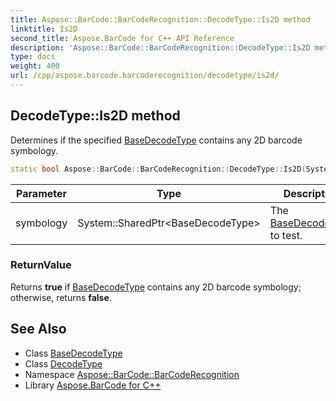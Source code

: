 ```yaml
---
title: Aspose::BarCode::BarCodeRecognition::DecodeType::Is2D method
linktitle: Is2D
second_title: Aspose.BarCode for C++ API Reference
description: 'Aspose::BarCode::BarCodeRecognition::DecodeType::Is2D method. Determines if the specified BaseDecodeType contains any 2D barcode symbology in C++.'
type: docs
weight: 400
url: /cpp/aspose.barcode.barcoderecognition/decodetype/is2d/
---
```

## DecodeType::Is2D method


Determines if the specified [BaseDecodeType](../../basedecodetype/) contains any 2D barcode symbology.

```cpp
static bool Aspose::BarCode::BarCodeRecognition::DecodeType::Is2D(System::SharedPtr<BaseDecodeType> symbology)
```


| Parameter | Type | Description |
| --- | --- | --- |
| symbology | System::SharedPtr\<BaseDecodeType\> | The [BaseDecodeType](../../basedecodetype/) to test. |

### ReturnValue

Returns **true** if [BaseDecodeType](../../basedecodetype/) contains any 2D barcode symbology; otherwise, returns **false**.

## See Also

* Class [BaseDecodeType](../../basedecodetype/)
* Class [DecodeType](../)
* Namespace [Aspose::BarCode::BarCodeRecognition](../../)
* Library [Aspose.BarCode for C++](../../../)

